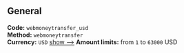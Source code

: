 ## General 
**Code:** `webmoneytransfer_usd`  
**Method:** `webmoneytransfer`  
**Currency:** `USD` [show -->]() 
**Amount limits:** from `1`  to `63000`  USD 